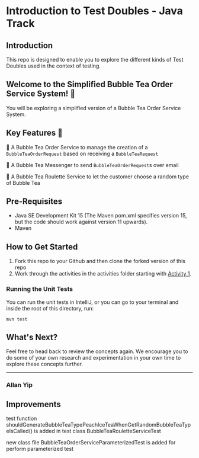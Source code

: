 # Introduction to Test Doubles - Java Track

## Introduction

This repo is designed to enable you to explore the different kinds of Test Doubles used in the context of testing.

## Welcome to the Simplified Bubble Tea Order Service System! 🧋
You will be exploring a simplified version of a Bubble Tea Order Service System.

## Key Features 🧋

🧋 A Bubble Tea Order Service to manage the creation of a `BubbleTeaOrderRequest` based on receiving a `BubbleTeaRequest`

🧋 A Bubble Tea Messenger to send `BubbleTeaOrderRequest`s over email

🧋 A Bubble Tea Roulette Service to let the customer choose a random type of Bubble Tea

## Pre-Requisites

- Java SE Development Kit 15 (The Maven pom.xml specifies version 15, but the code should work against version 11 upwards).
- Maven

## How to Get Started

1. Fork this repo to your Github and then clone the forked version of this repo
2. Work through the activities in the activities folder starting with [Activity 1](./activities/activity_1.md).

### Running the Unit Tests

You can run the unit tests in IntelliJ, or you can go to your terminal and inside the root of this directory, run:

`mvn test`

## What's Next?
Feel free to head back to review the concepts again.
We encourage you to do some of your own research and experimentation in your own time to explore these concepts further.

-----
### Allan Yip

## Improvements

test function shouldGenerateBubbleTeaTypePeachIceTeaWhenGetRandomBubbleTeaTypeIsCalled() is added in test class BubbleTeaRouletteServiceTest

new class file BubbleTeaOrderServiceParameterizedTest is added for perform parameterized test
